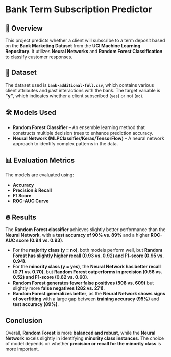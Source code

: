 # Bank Term Subscription Predictor  

## 📌 Overview  
This project predicts whether a client will subscribe to a term deposit based on the **Bank Marketing Dataset** from the **UCI Machine Learning Repository**. It utilizes **Neural Networks** and **Random Forest Classification** to classify customer responses.  

## 📂 Dataset  
The dataset used is **`bank-additional-full.csv`**, which contains various client attributes and past interactions with the bank. The target variable is **"y"**, which indicates whether a client subscribed (`yes`) or not (`no`).  

## 🛠️ Models Used  
- **Random Forest Classifier** – An ensemble learning method that constructs multiple decision trees to enhance prediction accuracy.  
- **Neural Network (MLPClassifier/Keras/TensorFlow)** – A neural network approach to identify complex patterns in the data.  

## 📊 Evaluation Metrics  
The models are evaluated using:  
- **Accuracy**  
- **Precision & Recall**  
- **F1 Score**  
- **ROC-AUC Curve**  

## 🔥 Results  
The **Random Forest classifier** achieves slightly better performance than the **Neural Network**, with a **test accuracy of 90% vs. 89%** and a higher **ROC-AUC score (0.94 vs. 0.93)**.  

- For the **majority class (y = no)**, both models perform well, but **Random Forest has slightly higher recall (0.93 vs. 0.92) and F1-score (0.95 vs. 0.94)**.  
- For the **minority class (y = yes)**, the **Neural Network has better recall (0.71 vs. 0.70)**, but **Random Forest outperforms in precision (0.56 vs. 0.52) and F1-score (0.62 vs. 0.60)**.  
- **Random Forest generates fewer false positives (508 vs. 609)** but slightly more **false negatives (282 vs. 271)**.  
- **Random Forest generalizes better**, as the **Neural Network shows signs of overfitting** with a large gap between **training accuracy (95%)** and **test accuracy (89%)**.  

## **Conclusion**  
Overall, **Random Forest** is more **balanced and robust**, while the **Neural Network** excels slightly in identifying **minority class instances**. The choice of model depends on whether **precision or recall for the minority class** is more important.  

